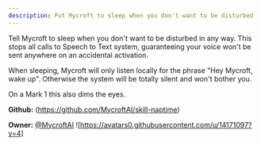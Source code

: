 ```yaml
---
description: Put Mycroft to sleep when you don't want to be disturbed
---
```

Tell Mycroft to sleep when you don't want to be disturbed in any way.
This stops all calls to Speech to Text system, guaranteeing your voice won't
be sent anywhere on an accidental activation.

When sleeping, Mycroft will only listen locally for the phrase "Hey Mycroft,
wake up". Otherwise the system will be totally silent and won't bother you.

On a Mark 1 this also dims the eyes.

**Github:** (https://github.com/MycroftAI/skill-naptime)

**Owner:** [@MycroftAI](https://github.com/MycroftAI) ![https://avatars0.githubusercontent.com/u/14171097?v=4]

